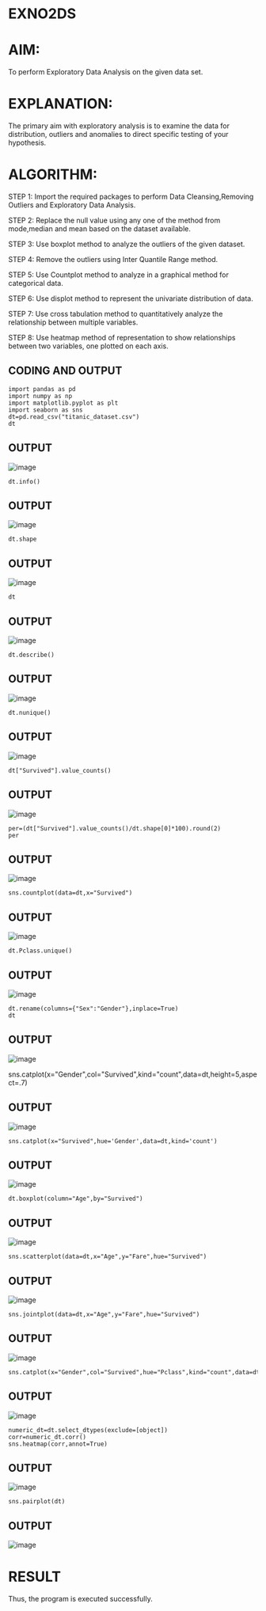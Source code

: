 # EXNO2DS
# AIM:
To perform Exploratory Data Analysis on the given data set.
      
# EXPLANATION:
The primary aim with exploratory analysis is to examine the data for distribution, outliers and anomalies to direct specific testing of your hypothesis.
  
# ALGORITHM:
STEP 1: Import the required packages to perform Data Cleansing,Removing Outliers and Exploratory Data Analysis.

STEP 2: Replace the null value using any one of the method from mode,median and mean based on the dataset available.

STEP 3: Use boxplot method to analyze the outliers of the given dataset.

STEP 4: Remove the outliers using Inter Quantile Range method.

STEP 5: Use Countplot method to analyze in a graphical method for categorical data.

STEP 6: Use displot method to represent the univariate distribution of data.

STEP 7: Use cross tabulation method to quantitatively analyze the relationship between multiple variables.

STEP 8: Use heatmap method of representation to show relationships between two variables, one plotted on each axis.

## CODING AND OUTPUT
```
import pandas as pd
import numpy as np
import matplotlib.pyplot as plt
import seaborn as sns
dt=pd.read_csv("titanic_dataset.csv")
dt
```
## OUTPUT
![image](https://github.com/user-attachments/assets/f9830642-84d0-44c8-a853-93bdbd6c1d4c)
```
dt.info()
```
## OUTPUT
![image](https://github.com/user-attachments/assets/ad17b358-59a9-402a-bfd3-a5902c1c0fff)
```
dt.shape
```
## OUTPUT
![image](https://github.com/user-attachments/assets/363686eb-b993-4be7-ad10-b6e9d2d1e042)
```
dt
```
## OUTPUT
![image](https://github.com/user-attachments/assets/fe3b1017-7e97-4661-b49b-938c5d068206)
```
dt.describe()
```
## OUTPUT
![image](https://github.com/user-attachments/assets/c99a52c5-4a32-4bf2-818e-09813f7c29df)
```
dt.nunique()
```
## OUTPUT
![image](https://github.com/user-attachments/assets/1d7cb173-693a-4aca-9910-d3b93b08424c)
```
dt["Survived"].value_counts()
```
## OUTPUT
![image](https://github.com/user-attachments/assets/cd68f1bf-488d-4848-88db-9cf5667c07ff)
```
per=(dt["Survived"].value_counts()/dt.shape[0]*100).round(2)
per
```
## OUTPUT
![image](https://github.com/user-attachments/assets/cfe2695c-a5cc-475f-a215-7f19d3932cc1)
```
sns.countplot(data=dt,x="Survived")
```
## OUTPUT
![image](https://github.com/user-attachments/assets/2c756d75-7b8c-4d30-9dc0-be869a5e8844)
```
dt.Pclass.unique()
```
## OUTPUT
![image](https://github.com/user-attachments/assets/f4603493-48de-44cb-a4ea-95fc797ae327)
```
dt.rename(columns={"Sex":"Gender"},inplace=True)
dt
```
## OUTPUT
![image](https://github.com/user-attachments/assets/5ed7b7bb-fbee-42c5-adc7-36aa0d043824)

sns.catplot(x="Gender",col="Survived",kind="count",data=dt,height=5,aspect=.7)

## OUTPUT
![image](https://github.com/user-attachments/assets/5f94cc6b-7ec7-4a3f-8011-c8bbf7e6caa6)
```
sns.catplot(x="Survived",hue='Gender',data=dt,kind='count')
```
## OUTPUT
![image](https://github.com/user-attachments/assets/8ad08d6e-4745-437a-b71b-426bf1491eb3)
```
dt.boxplot(column="Age",by="Survived")
```
## OUTPUT
![image](https://github.com/user-attachments/assets/314d9183-5e13-4c92-8118-4c3a70d08fd2)
```
sns.scatterplot(data=dt,x="Age",y="Fare",hue="Survived")
```
## OUTPUT
![image](https://github.com/user-attachments/assets/0e995ecd-e9f4-407e-b79c-8a3cc9608c98)
```
sns.jointplot(data=dt,x="Age",y="Fare",hue="Survived")
```
## OUTPUT
![image](https://github.com/user-attachments/assets/d8730e06-2ab3-407d-806a-ce48744bd4cf)
```
sns.catplot(x="Gender",col="Survived",hue="Pclass",kind="count",data=dt)
```
## OUTPUT
![image](https://github.com/user-attachments/assets/0480de19-1f48-4b9d-8995-4f3bcde54e7e)

```
numeric_dt=dt.select_dtypes(exclude=[object])
corr=numeric_dt.corr()
sns.heatmap(corr,annot=True)
```
## OUTPUT
![image](https://github.com/user-attachments/assets/4d9e1ad5-5747-4f9c-b0ee-a076ac7ed21b)
```
sns.pairplot(dt)
```
## OUTPUT
![image](https://github.com/user-attachments/assets/a2635aa1-820d-4ce8-9b01-db270b34079a)

# RESULT
Thus, the program is executed successfully.
